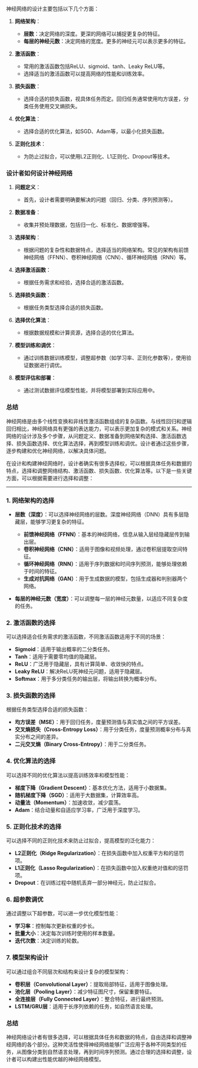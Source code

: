 
神经网络的设计主要包括以下几个方面：

1. **网络架构**：
   - **层数**：决定网络的深度。更深的网络可以捕捉更复杂的特征。
   - **每层的神经元数**：决定网络的宽度。更多的神经元可以表示更多的特征。

2. **激活函数**：
   - 常用的激活函数包括ReLU、sigmoid、tanh、Leaky ReLU等。
   - 选择适当的激活函数可以提高网络的性能和训练效率。

3. **损失函数**：
   - 选择合适的损失函数，视具体任务而定。回归任务通常使用均方误差，分类任务使用交叉熵损失。

4. **优化算法**：
   - 选择合适的优化算法，如SGD、Adam等，以最小化损失函数。

5. **正则化技术**：
   - 为防止过拟合，可以使用L2正则化、L1正则化、Dropout等技术。

### 设计者如何设计神经网络

1. **问题定义**：
   - 首先，设计者需要明确要解决的问题（回归、分类、序列预测等）。

2. **数据准备**：
   - 收集并预处理数据，包括归一化、标准化、数据增强等。

3. **选择架构**：
   - 根据问题的复杂性和数据特点，选择适当的网络架构。常见的架构有前馈神经网络（FFNN）、卷积神经网络（CNN）、循环神经网络（RNN）等。

4. **选择激活函数**：
   - 根据任务需求和经验，选择合适的激活函数。

5. **选择损失函数**：
   - 根据任务类型选择合适的损失函数。

6. **选择优化算法**：
   - 根据数据规模和计算资源，选择合适的优化算法。

7. **模型训练和调优**：
   - 通过训练数据训练模型，调整超参数（如学习率、正则化参数等），使用验证数据进行调优。

8. **模型评估和部署**：
   - 通过测试数据评估模型性能，并将模型部署到实际应用中。

### 总结

神经网络是由多个线性变换和非线性激活函数组成的复杂函数。与线性回归和逻辑回归相比，神经网络具有更强的表达能力，可以表示更加复杂的模式和关系。神经网络的设计涉及多个步骤，从问题定义、数据准备到网络架构选择、激活函数选择、损失函数选择、优化算法选择，再到模型训练和调优。设计者通过这些步骤，逐步构建和优化神经网络，以解决具体问题。

在设计和构建神经网络时，设计者确实有很多选择权，可以根据具体任务和数据的特点，选择和调整网络结构、激活函数、损失函数、优化算法等。以下是一些关键方面，可以根据需要进行选择和调整：

-------------

### 1. 网络架构的选择
- **层数（深度）**：可以选择神经网络的层数。深度神经网络（DNN）具有多层隐藏层，能够学习更复杂的特征。
  - **前馈神经网络（FFNN）**：基本的神经网络，信息从输入层经隐藏层传到输出层。
  - **卷积神经网络（CNN）**：适用于图像和视频处理，通过卷积层提取空间特征。
  - **循环神经网络（RNN）**：适用于序列数据和时间序列预测，能够处理依赖于时间的特征。
  - **生成对抗网络（GAN）**：用于生成数据的模型，包括生成器和判别器两个网络。

- **每层的神经元数（宽度）**：可以调整每一层的神经元数量，以适应不同复杂度的任务。

### 2. 激活函数的选择
可以选择适合任务需求的激活函数，不同激活函数适用于不同的场景：
- **Sigmoid**：适用于输出概率的二分类任务。
- **Tanh**：适用于需要零均值的隐藏层。
- **ReLU**：广泛用于隐藏层，具有计算简单、收敛快的特点。
- **Leaky ReLU**：解决ReLU死神经元问题，适用于隐藏层。
- **Softmax**：用于多分类任务的输出层，将输出转换为概率分布。

### 3. 损失函数的选择
根据任务类型选择合适的损失函数：
- **均方误差（MSE）**：用于回归任务，度量预测值与真实值之间的平方误差。
- **交叉熵损失（Cross-Entropy Loss）**：用于分类任务，度量预测概率分布与真实分布之间的差异。
- **二元交叉熵（Binary Cross-Entropy）**：用于二分类任务。

### 4. 优化算法的选择
可以选择不同的优化算法以提高训练效率和模型性能：
- **梯度下降（Gradient Descent）**：基本优化方法，适用于小数据集。
- **随机梯度下降（SGD）**：适用于大数据集，计算效率高。
- **动量法（Momentum）**：加速收敛，减少震荡。
- **Adam**：结合动量和自适应学习率，广泛用于深度学习。

### 5. 正则化技术的选择
可以选择不同的正则化技术来防止过拟合，提高模型的泛化能力：
- **L2正则化（Ridge Regularization）**：在损失函数中加入权重平方和的惩罚项。
- **L1正则化（Lasso Regularization）**：在损失函数中加入权重绝对值和的惩罚项。
- **Dropout**：在训练过程中随机丢弃一部分神经元，防止过拟合。

### 6. 超参数调优
通过调整以下超参数，可以进一步优化模型性能：
- **学习率**：控制每次更新权重的步长。
- **批量大小**：决定每次训练时使用的样本数量。
- **迭代次数**：决定训练的轮数。

### 7. 模型架构设计
可以通过组合不同层次和结构来设计复杂的模型架构：
- **卷积层（Convolutional Layer）**：提取局部特征，适用于图像处理。
- **池化层（Pooling Layer）**：减少特征图尺寸，保留重要特征。
- **全连接层（Fully Connected Layer）**：整合特征，进行最终预测。
- **LSTM/GRU层**：适用于长序列依赖的任务，如自然语言处理。

### 总结
神经网络设计者有很多选择，可以根据具体任务和数据的特点，自由选择和调整神经网络的各个部分。这种灵活性使得神经网络能够广泛应用于各种不同类型的任务，从图像分类到自然语言处理，再到时间序列预测。通过合理的选择和调整，设计者可以构建出性能优越的神经网络模型。